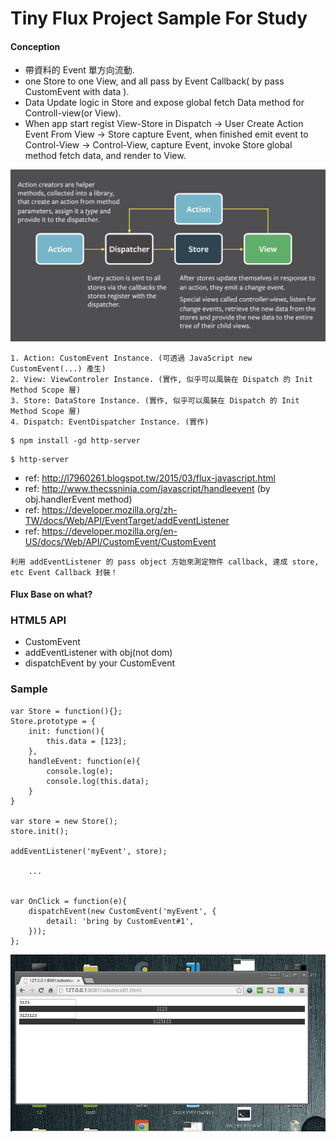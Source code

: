 # Tiny Flux Project Sample For Study

#### Conception

- 帶資料的 Event 單方向流動.
- one Store to one View, and all pass by Event Callback( by pass CustomEvent with data ).
- Data Update logic in Store and expose global fetch Data method for Controll-view(or View).
- When app start regist View-Store in Dispatch -> User Create Action Event From View -> Store capture Event, when finished emit event to Control-View -> Control-View, capture Event, invoke Store global method fetch data, and render to View.


![Alt text](https://raw.githubusercontent.com/scott1028/fluxPatternProject/master/diagram.png "Flow View")

~~~
1. Action: CustomEvent Instance. (可透過 JavaScript new CustomEvent(...) 產生)
2. View: ViewControler Instance. (實作, 似乎可以風裝在 Dispatch 的 Init Method Scope 層)
3. Store: DataStore Instance. (實作, 似乎可以風裝在 Dispatch 的 Init Method Scope 層)
4. Dispatch: EventDispatcher Instance. (實作)
~~~

~~~
$ npm install -gd http-server
~~~

~~~
$ http-server
~~~

- ref: http://l7960261.blogspot.tw/2015/03/flux-javascript.html
- ref: http://www.thecssninja.com/javascript/handleevent	(by obj.handlerEvent method)
- ref: https://developer.mozilla.org/zh-TW/docs/Web/API/EventTarget/addEventListener
- ref: https://developer.mozilla.org/en-US/docs/Web/API/CustomEvent/CustomEvent

~~~
利用 addEventListener 的 pass object 方始來測定物件 callback, 達成 store, etc Event Callback 封裝！
~~~

#### Flux Base on what?

### HTML5 API

- CustomEvent
- addEventListener with obj(not dom)
- dispatchEvent by your CustomEvent

### Sample

~~~
var Store = function(){};
Store.prototype = {
    init: function(){
        this.data = [123];
    },
    handleEvent: function(e){
        console.log(e);
        console.log(this.data);
    }
}

var store = new Store();
store.init();

addEventListener('myEvent', store);

	...


var OnClick = function(e){
    dispatchEvent(new CustomEvent('myEvent', {
        detail: 'bring by CustomEvent#1',
    }));
};
~~~

![Alt text](https://raw.githubusercontent.com/scott1028/fluxPatternProject/master/advance01.gif "advance01.html")
